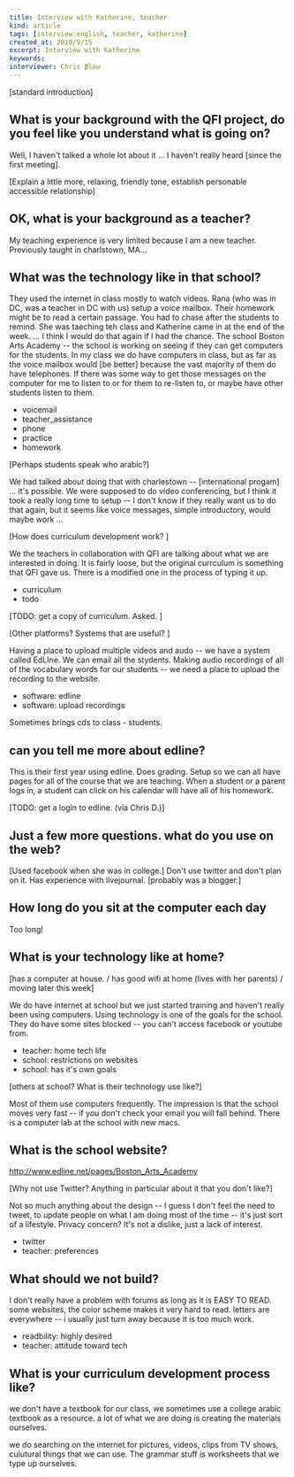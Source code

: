 ```yaml
---
title: Interview with Katherine, teacher
kind: article
tags: [interview:english, teacher, katherine]
created_at: 2010/9/15
excerpt: Interview with Katherine
keywords:
interviewer: Chris Blow
---
```


[standard introduction]

## What is your background with the QFI project, do you feel like you understand what is going on? 

Well, I haven't talked a whole lot about it ... I haven't really heard [since the first meeting]. 

[Explain a little more, relaxing, friendly tone, establish personable accessible relationship]

## OK, what is your background as a teacher?

My teaching experience is very limited because I am a new teacher. Previously taught in charlstown, MA... 

## What was the technology like in that school?

They used the internet in class mostly to watch videos. Rana (who was in DC, was a teacher in DC with us) setup a voice mailbox. Their homework might be to read a certain passage. You had to chase after the students to remind. She was taeching teh class and Katherine came in at the end of the week. ... I think I would do that again if I had the chance. The school Boston Arts Academy -- the school is working on seeing if they can get computers for the students. In my class we do have computers in class, but as far as the voice mailbox would [be better] because the vast majority of them do have telephones.  If there was some way to get those messages on the computer for me to listen to or for them to re-listen to, or maybe have other students listen to them. 

- voicemail
- teacher_assistance
- phone
- practice
- homework

[Perhaps students speak who arabic?]

We had talked about doing that with charlestown -- [international progam] ... it's possible. We were supposed to do video conferencing, but I think it took a really long time to setup -- I don't know if they really want us to do that again, but it seems like voice messages, simple introductory, would maybe work ...

[How does curriculum development work? ]

We the teachers in collaboration with QFI are talking about what we are interested in doing. It is fairly loose, but the original currculum is something that QFI gave us. There is a modified one in the process of typing it up.

- curriculum
- todo

[TODO: get a copy of curriculum. Asked. ]

[Other platforms? Systems that are useful? ]

Having a place to upload multiple videos and audo -- we have a system called EdLIne. We can email all the stydents. Making audio recordings of all of the vocabulary words for our students -- we need a place to upload the recording to the website. 

- software: edline
- software: upload recordings

Sometimes brings cds to class - students. 

## can you tell me more about edline?

This is their first year using edline. Does grading. Setup so we can all have pages for all of the course that we are teaching. When a student or a parent logs in, a student can click on his calendar will have all of his homework.

[TODO: get a login to edline. (via Chris D.)]

## Just a few more questions. what do you use on the web? 

[Used facebook when she was in college.] Don't use twitter and don't plan on it. Has experience with livejournal. [probably was a blogger.]

## How long do you sit at the computer each day

Too long!

## What is your technology like at home? 
[has a computer at house. / has good wifi at home (lives with her parents) / moving later this week]

We do have internet at school but we just started training and haven't really been using computers. Using technology is one of the goals for the school. They do have some sites blocked -- you can't access facebook or youtube from.

- teacher: home tech life
- school: restrictions on websites
- school: has it's own goals

[others at school? What is their technology use like?]

Most of them use computers frequently. The impression is that the school moves very fast -- if you don't check your email you will fall behind. There is a computer lab at the school with new macs. 

## What is the school website?

http://www.edline.net/pages/Boston_Arts_Academy

[Why not use Twitter? Anything in particular about it that you don't like?]

Not so much anything about the design -- I guess I don't feel the need to tweet, to update people on what I am doing most of the time -- it's just sort of a lifestyle. Privacy concern? It's not a dislike, just a lack of interest.

- twitter
- teacher: preferences

## What should we not build? 

I don't really have a problem with forums as long as it is EASY TO READ. 
some websites, the color scheme makes it very hard to read. 
letters are everywhere -- i usually just turn away because it is too much work. 

- readbility: highly desired
- teacher: attitude toward tech

## What is your curriculum development process like? 
we don't have a textbook for our class, we sometimes use a college arabic textbook as a resource. a lot of what we are doing is creating the materials ourselves. 

we do searching on the internet for pictures, videos, clips from TV shows, culutural things that we can use. The grammar stuff is worksheets that we type up ourselves. 


